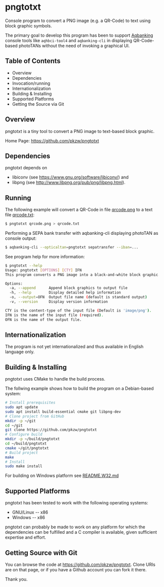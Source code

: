 # pngtotxt
Console program to convert a PNG image (e.g. a QR-Code) to text using block graphic symbols.

The primary goal to develop this program has been to support [Aqbanking](https://www.aquamaniac.de/rdm/) console tools like `aqhbci-tool4` and `aqbanking-cli` in displaying QR-Code-based photoTANs without the need of invoking a graphical UI.

Table of Contents
-----------------

  - Overview
  - Dependencies
  - Invocation/running
  - Internationalization
  - Building & Installing
  - Supported Platforms
  - Getting the Source via Git


Overview
--------

pngtotxt is a tiny tool to convert a PNG image to text-based block graphic.

Home Page:
https://github.com/pkzw/pngtotxt


Dependencies
------------

pngtotxt depends on
- libiconv (see https://www.gnu.org/software/libiconv/) and
- libpng (see http://www.libpng.org/pub/png/libpng.html).

Running
-------

The following example will convert a QR-Code in file [qrcode.png](qrcode.png) to a text file [qrcode.txt](qrcode.txt):

```sh
$ pngtotxt qrcode.png > qrcode.txt
```
Performing a SEPA bank transfer with aqbanking-cli displaying photoTAN as console output:

```sh
$ aqbanking-cli --opticaltan=pngtotxt sepatransfer --iban=...
```

See program help for more information:

```sh
$ pngtotxt --help
Usage: pngtotxt [OPTIONS] [CTY] IFN
This program converts a PNG image into a black-and-white block graphic.

Options:
  -a, --append      Append block graphics to output file
  -h, --help        Display detailed help information
  -o, --output=OFN  Output file name (default is standard output)
  -v, --version     Display version information

CTY is the content-type of the input file (Default is 'image/png').
IFN is the name of the input file (required).
OFN is the name of the output file.
```


Internationalization
--------------------

The program is not yet internationalized and 
thus available in English language only. 


Building & Installing
---------------------

pngtotxt uses CMake to handle the build process.

The follwing example shows how to build the program on a Debian-based system:

```sh
# Install prerequisites
sudo apt update
sudo apt install build-essential cmake git libpng-dev
# Clone project from GitHub
mkdir -p ~/git
cd ~/git
git clone https://github.com/pkzw/pngtotxt
# Configure build
mkdir -p ~/build/pngtotxt
cd ~/build/pngtotxt
cmake ~/git/pngtotxt
# Build project
make
# Install
sudo make install
```
For building on Windows platform see [README.W32.md](README.W32.md)

Supported Platforms
-------------------

pngtotxt has been tested to work with the following operating systems:
- GNU/Linux  -- x86
- Windows    -- x86

pngtotxt can probably be made to work on any platform for which the dependencies
can be fulfilled and a C compiler is available, given sufficient expertise
and effort.


Getting Source with Git
-----------------------

You can browse the code at https://github.com/pkzw/pngtotxt. 
Clone URIs are on that page, or if you have a Github account
you can fork it there.

Thank you.
